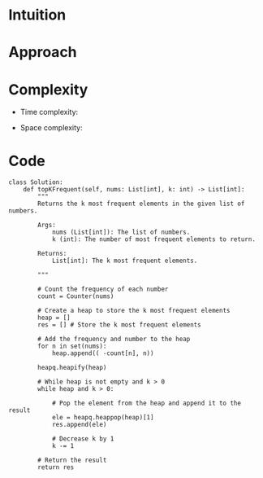 # Intuition

<!-- Describe your first thoughts on how to solve this problem. -->

# Approach

<!-- Describe your approach to solving the problem. -->

# Complexity

- Time complexity:
<!-- Add your time complexity here, e.g. $$O(n)$$ -->

- Space complexity:
<!-- Add your space complexity here, e.g. $$O(n)$$ -->

# Code

```
class Solution:
    def topKFrequent(self, nums: List[int], k: int) -> List[int]:
        """
        Returns the k most frequent elements in the given list of numbers.

        Args:
            nums (List[int]): The list of numbers.
            k (int): The number of most frequent elements to return.

        Returns:
            List[int]: The k most frequent elements.

        """

        # Count the frequency of each number
        count = Counter(nums)

        # Create a heap to store the k most frequent elements
        heap = []
        res = [] # Store the k most frequent elements

        # Add the frequency and number to the heap
        for n in set(nums):
            heap.append(( -count[n], n))

        heapq.heapify(heap)

        # While heap is not empty and k > 0
        while heap and k > 0:

            # Pop the element from the heap and append it to the result
            ele = heapq.heappop(heap)[1]
            res.append(ele)

            # Decrease k by 1
            k -= 1

        # Return the result
        return res
```

